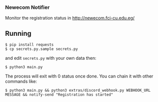 ### Newecom Notifier

Monitor the registration status in http://newecom.fci-cu.edu.eg/

## Running

```shell
$ pip install requests
$ cp secrets.py.sample secrets.py
```

and edit `secrets.py` with your own data then:

```shell
$ python3 main.py
```

The process will exit with 0 status once done. You can chain it with other commands like:

```shell
$ python3 main.py && python3 extras/discord_webhook.py WEBHOOK_URL MESSAGE && notify-send "Registration has started"
```
